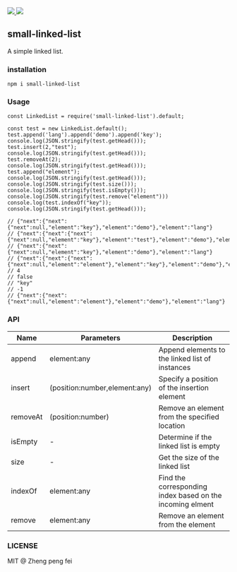 <div>
  <a href="https://www.npmjs.com/package/small-linked-list">
    <img src="https://img.shields.io/npm/v/small-linked-list.svg">
  </a>
  <a href="LICENSE">
    <img src="https://img.shields.io/badge/License-MIT-yellow.svg">
  </a>
</div>

## small-linked-list
A simple linked list.

### installation
```
npm i small-linked-list
```

### Usage
``` JS
const LinkedList = require('small-linked-list').default;

const test = new LinkedList.default();
test.append('lang').append('demo').append('key');
console.log(JSON.stringify(test.getHead()));
test.insert(2,"test");
console.log(JSON.stringify(test.getHead()));
test.removeAt(2);
console.log(JSON.stringify(test.getHead()));
test.append("element");
console.log(JSON.stringify(test.getHead()));
console.log(JSON.stringify(test.size()));
console.log(JSON.stringify(test.isEmpty()));
console.log(JSON.stringify(test.remove("element")))
console.log(test.indexOf("key"));
console.log(JSON.stringify(test.getHead()));

// {"next":{"next":{"next":null,"element":"key"},"element":"demo"},"element":"lang"}
// {"next":{"next":{"next":{"next":null,"element":"key"},"element":"test"},"element":"demo"},"element":"lang"}
// {"next":{"next":{"next":null,"element":"key"},"element":"demo"},"element":"lang"}
// {"next":{"next":{"next":{"next":null,"element":"element"},"element":"key"},"element":"demo"},"element":"lang"}
// 4
// false
// "key"
// -1
// {"next":{"next":{"next":null,"element":"element"},"element":"demo"},"element":"lang"}
```

### API


Name | Parameters | Description
---------|----------|---------
 append | element:any | Append elements to the linked list of instances
 insert | (position:number,element:any) | Specify a position of the insertion element
 removeAt | (position:number) | Remove an element from the specified location
 isEmpty | - | Determine if the linked list is empty
 size | - | Get the size of the linked list
 indexOf | element:any | Find the corresponding index based on the incoming elment
 remove | element:any |  Remove an element from the element


### LICENSE
MIT @ Zheng peng fei
